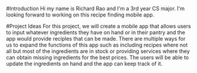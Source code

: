 #Introduction
Hi my name is Richard Rao and I'm a 3rd year CS major. I'm looking forward to working on this recipe finding mobile app.

#Project Ideas
For this project, we will create a mobile app that allows users to input whatever ingredients they have on hand or in their pantry and the app would provide reciples that can be made.
There are multiple ways for us to expand the functions of this app such as including recipes where not all but most of the ingredients are in stock or providing services where they can obtain missing
ingredients for the best prices. The users will be able to update the ingredients on hand and the app can keep track of it.
